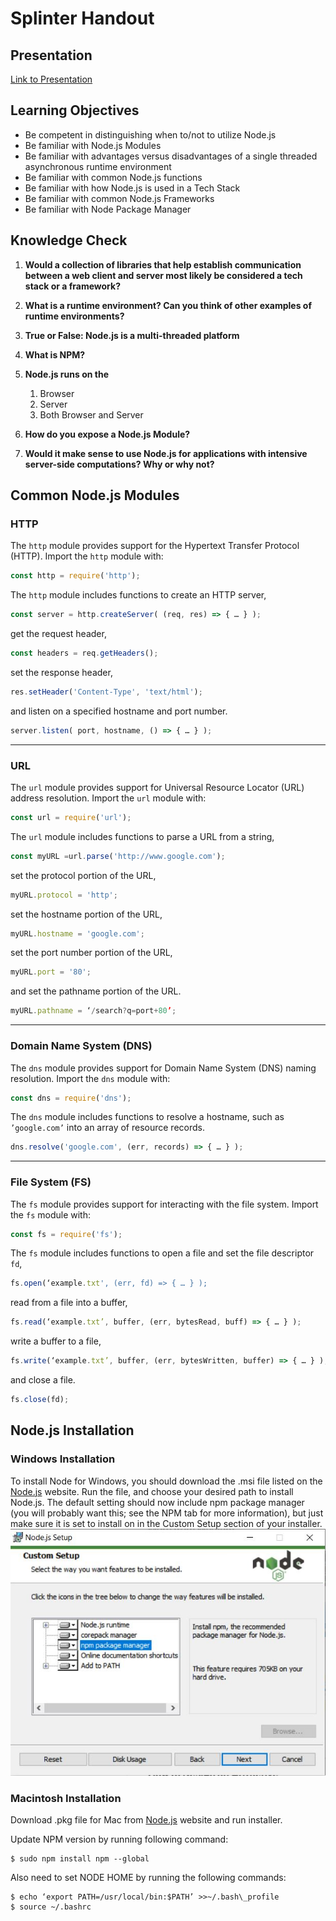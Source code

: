 # Splinter Handout

## Presentation
[Link to Presentation](https://docs.google.com/presentation/d/15gvJLGxGktgb-KgyH5_OsRGgxxXO2A2_jAQtBo_ti7s/edit#slide=id.g1925d817904_0_33)

## Learning Objectives

* Be competent in distinguishing when to/not to utilize Node.js
* Be familiar with Node.js Modules
* Be familiar with advantages versus disadvantages of a single threaded asynchronous runtime environment
* Be familiar with common Node.js functions
* Be familiar with how Node.js is used in a Tech Stack
* Be familiar with common Node.js Frameworks
* Be familiar with Node Package Manager

## Knowledge Check

1. **Would a collection of libraries that help establish communication between a web client and server most likely be considered a tech stack or a framework?**

2. **What is a runtime environment? Can you think of other examples of runtime environments?**

3. **True or False: Node.js is a multi-threaded platform**

4. **What is NPM?**

5. **Node.js runs on the**
    1. Browser
    2. Server
    3. Both Browser and Server

6. **How do you expose a Node.js Module?**

7. **Would it make sense to use Node.js for applications with intensive server-side computations? Why or why not?**

## Common Node.js Modules
 
### HTTP
 
The `http` module provides support for the Hypertext Transfer Protocol (HTTP).  Import the `http` module with:
 
```js
const http = require('http');
```
 
The `http` module includes functions to create an HTTP server,
 
```js
const server = http.createServer( (req, res) => { … } );
```
 
get the request header,
 
```js
const headers = req.getHeaders();
```
 
set the response header,
 
```js
res.setHeader('Content-Type', 'text/html');
```
 
and listen on a specified hostname and port number.
 
```js
server.listen( port, hostname, () => { … } );
```
 ---
### URL
 
The `url` module provides support for Universal Resource Locator (URL) address resolution.  Import the `url` module with:
 
```js
const url = require('url');
```
 
The `url` module includes functions to parse a URL from a string,
 
```js
const myURL =url.parse('http://www.google.com');
```
 
set the protocol portion of the URL,
 
```js
myURL.protocol = 'http';
```
 
set the hostname portion of the URL,
 
```js
myURL.hostname = 'google.com';
```
 
set the port number portion of the URL,
 
```js
myURL.port = '80';
```
 
and set the pathname portion of the URL.
 
```js
myURL.pathname = ‘/search?q=port+80’;
```
--- 
### Domain Name System (DNS)
 
The `dns` module provides support for Domain Name System (DNS) naming resolution.  Import the `dns` module with:
 
```js
const dns = require('dns');
```
 
The `dns` module includes functions to resolve a hostname, such as `’google.com’` into an array of resource records.
 
```js
dns.resolve('google.com', (err, records) => { … } );
```
 ---
### File System (FS)
 
The `fs` module provides support for interacting with the file system.  Import the `fs` module with:
 
```js
const fs = require('fs');
```
 
The `fs` module includes functions to open a file and set the file descriptor `fd`,
 
```js
fs.open(‘example.txt', (err, fd) => { … } );
```
 
read from a file into a buffer,
 
```js
fs.read(‘example.txt’, buffer, (err, bytesRead, buff) => { … } );
```
 
write a buffer to a file,
 
```js
fs.write(‘example.txt’, buffer, (err, bytesWritten, buffer) => { … } );
```
 
and close a file.
 
```js
fs.close(fd);
```

## Node.js Installation

### Windows Installation
To install Node for Windows, you should download the .msi file listed on the [Node.js](https://nodejs.org/en/download/) website. Run the file, and choose your desired path to install Node.js. The default setting should now include npm package manager (you will probably want this; see the NPM tab for more information), but just make sure it is set to install on in the Custom Setup section of your installer.
![Window Installation](/images/WindowsInstallation.JPG)

### Macintosh Installation
Download .pkg file for Mac from [Node.js](https://nodejs.org/en/download/) website and run installer.

Update NPM version by running following command:
```
$ sudo npm install npm --global
```
Also need to set NODE HOME by running the following commands:
```
$ echo ‘export PATH=/usr/local/bin:$PATH’ >>~/.bash\_profile
$ source ~/.bashrc
```

